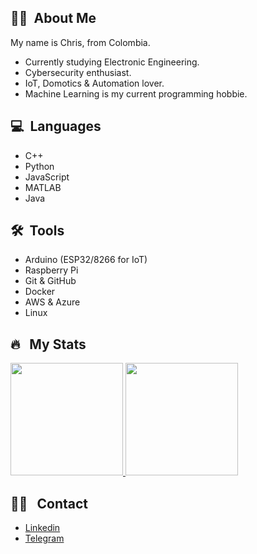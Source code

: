 ## :man_technologist: &nbsp;About Me

My name is Chris, from Colombia.

* Currently studying Electronic Engineering.
* Cybersecurity enthusiast.
* IoT, Domotics & Automation lover.
* Machine Learning is my current programming hobbie.

## 💻 &nbsp;Languages 

* C++
* Python
* JavaScript
* MATLAB
* Java

## 🛠 &nbsp;Tools

* Arduino (ESP32/8266 for IoT)
* Raspberry Pi 
* Git & GitHub
* Docker
* AWS & Azure
* Linux


## 🔥 &nbsp; My Stats
<p>
<a href="https://github.com/Sirius-py">
  <img height="180em" src="https://github-readme-stats.vercel.app/api?username=Sirius-py&show_icons=true&theme=tokyonight" />
  <img height="180em" src="https://github-readme-stats-eight-theta.vercel.app/api/top-langs/?username=Sirius-py&theme=tokyonight&layout=compact&exclude_lang=java+r" />
</a>
</p>

## 🤝🏻 &nbsp; Contact

* [Linkedin](https://www.linkedin.com/in/cristian-larios-4185891a3/)
* [Telegram](https://t.me/Sirius_py)
